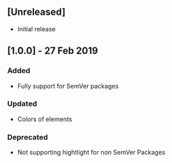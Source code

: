 ## [Unreleased]

- Initial release

## [1.0.0] - 27 Feb 2019

### Added
- Fully support for SemVer packages

### Updated
- Colors of elements

### Deprecated 
- Not supporting hightlight for non SemVer Packages